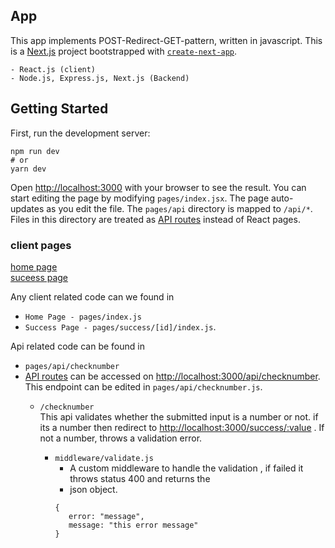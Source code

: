 
## App
This app implements POST-Redirect-GET-pattern, written in javascript. This is 
a [Next.js](https://nextjs.org/) project bootstrapped 
with [`create-next-app`](https://github.com/vercel/next.js/tree/canary/packages/create-next-app).
```
- React.js (client)
- Node.js, Express.js, Next.js (Backend)
```

## Getting Started
First, run the development server:

```
npm run dev
# or
yarn dev
```

Open [http://localhost:3000](http://localhost:3000) with your browser to see the result. You can start 
editing the page by modifying `pages/index.jsx`. The page auto-updates as you edit the file.
The `pages/api` directory is mapped to `/api/*`. Files in this directory are treated as 
[API routes](https://nextjs.org/docs/api-routes/introduction) instead of React pages.


### client pages
[home page](http://localhost:3000/) <br/>
[suceess page](http://localhost:3000/success/:value) <br/>

Any client related code can we found in 
- `Home Page - pages/index.js` 
- `Success Page - pages/success/[id]/index.js`. 

Api related code can be found in 
- `pages/api/checknumber` 
- [API routes](https://nextjs.org/docs/api-routes/introduction) can be accessed on
   [http://localhost:3000/api/checknumber](http://localhost:3001/api/checknumbero).
   This endpoint can be edited in `pages/api/checknumber.js`.
   - `/checknumber` <br/>
      This api validates whether the submitted input is a number or not.
      if  its a number then redirect to [http://localhost:3000/success/:value](http://localhost:3001/success/:value) .
      If not a number, throws a validation error.

     - `middleware/validate.js`
       - A custom middleware to handle the validation , if failed it throws status 400 and returns the 
       - json object. 
       ```
       {
          error: "message",
          message: "this error message"
       }
       ```
